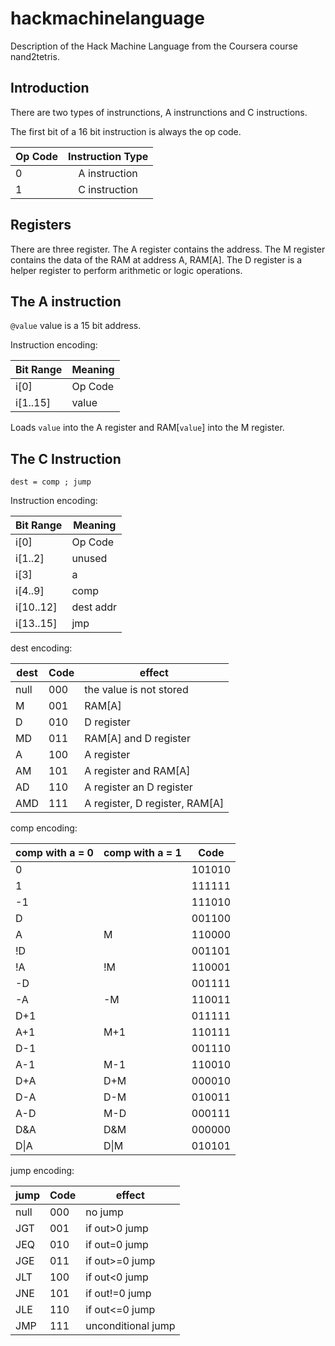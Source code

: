 # hackmachinelanguage

Description of the Hack Machine Language from the Coursera course nand2tetris.

## Introduction

There are two types of instrunctions, A instrunctions and C instructions.

The first bit of a 16 bit instruction is always the op code.

| Op Code        | Instruction Type           |
| ------------- |:-------------:|
| 0      | A instruction |
| 1      | C instruction      |

## Registers

There are three register. The A register contains the address. The M register contains the data of the RAM at address A, RAM[A]. The D register is a helper register to perform arithmetic or logic operations.

## The A instruction
`@value`
value is a 15 bit address.

Instruction encoding:

| Bit Range       	| Meaning		|
| ------------- 	|-------------|
| i[0]     			| Op Code		|
| i[1..15]      		| value	    |

Loads `value` into the A register and RAM[`value`] into the M register.


## The C Instruction
`dest = comp ; jump`

Instruction encoding:

| Bit Range       	| Meaning		|
| ------------- 	|-------------|
| i[0]     			| Op Code		|
| i[1..2]      		| unused	    |
| i[3]      		| a			    |
| i[4..9]      		| comp	    	|
| i[10..12]    		| dest addr    	|
| i[13..15]    		| jmp	    	|


dest encoding:

| dest 			  	| Code			| effect		|
| ------------- 	|-------------|-------------|
|null				|	000			|	the value is not stored			|
|M					|	001			|	RAM[A]			|
|D					|	010			|	D register			|
|MD					|	011			|	RAM[A] and D register			|
|A					|	100			|	A register			|
|AM					|	101			|	A register and RAM[A]			|
|AD					|	110			|	A register an D register			|
|AMD				|	111			|	A register, D register, RAM[A]			|


comp encoding:

| comp with a = 0   | comp with a = 1	| Code		|
| ------------- 	|------------|-------------|
|0				|				|	101010			|
|1				|				|	111111			|
|-1				|				|	111010			|
|D				|				|	001100			|
|A				|M				|	110000			|
|!D				|				|	001101			|
|!A				|!M				|	110001			|
|-D				|				|	001111			|
|-A				|-M				|	110011			|
|D+1			|				|	011111			|
|A+1			|M+1			|	110111			|
|D-1			|				|	001110			|
|A-1			|M-1			|	110010			|
|D+A			|D+M			|	000010			|
|D-A			|D-M			|	010011			|
|A-D			|M-D			|	000111			|
|D&A			|D&M			|	000000			|
|D\|A			|D\|M			|	010101			|

jump encoding:

| jump 			  	| Code			| effect		|
| ------------- 	|-------------|-------------|
|null					|	000			|	no jump			|
|JGT					|	001			|	if out>0 jump			|
|JEQ					|	010			|	if out=0 jump			|
|JGE					|	011			|	if out>=0 jump			|
|JLT					|	100			|	if out<0 jump			|
|JNE					|	101			|	if out!=0 jump			|
|JLE					|	110			|	if out<=0 jump			|
|JMP					|	111			|	unconditional jump			|
